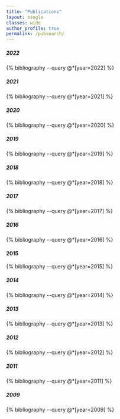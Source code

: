 ```yaml
---
title: "Publications"
layout: single
classes: wide
author_profile: true
permalink: /pubsearch/
---
```




##### 2022
{% bibliography --query @*[year=2022] %}
##### 2021
{% bibliography --query @*[year=2021] %}
##### 2020
{% bibliography --query @*[year=2020] %}
##### 2019
{% bibliography --query @*[year=2019] %}
##### 2018
{% bibliography --query @*[year=2018] %}
##### 2017
{% bibliography --query @*[year=2017] %}
##### 2016
{% bibliography --query @*[year=2016] %}
#### 2015
{% bibliography --query @*[year=2015] %}
##### 2014
{% bibliography --query @*[year=2014] %}
##### 2013
{% bibliography --query @*[year=2013] %}
##### 2012
{% bibliography --query @*[year=2012] %}
##### 2011
{% bibliography --query @*[year=2011] %}
##### 2009
{% bibliography --query @*[year=2009] %}




<script>
  dets=document.getElementsByName("det");
  console.log(5+1);
  for(let i = 0; i < dets.length; i++) {
    dets[i].addEventListener("toggle", (event) => {
      if (dets[i].open) {
        dets[i].style.display = "block";
      }
      else{
        dets[i].style.display = "inline-block"; 
      }
    });
   }
</script>